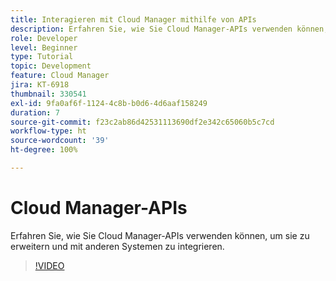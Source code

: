 ```yaml
---
title: Interagieren mit Cloud Manager mithilfe von APIs
description: Erfahren Sie, wie Sie Cloud Manager-APIs verwenden können, um sie zu erweitern und mit anderen Systemen zu integrieren.
role: Developer
level: Beginner
type: Tutorial
topic: Development
feature: Cloud Manager
jira: KT-6918
thumbnail: 330541
exl-id: 9fa0af6f-1124-4c8b-b0d6-4d6aaf158249
duration: 7
source-git-commit: f23c2ab86d42531113690df2e342c65060b5c7cd
workflow-type: ht
source-wordcount: '39'
ht-degree: 100%

---
```


# Cloud Manager-APIs

Erfahren Sie, wie Sie Cloud Manager-APIs verwenden können, um sie zu erweitern und mit anderen Systemen zu integrieren.

>[!VIDEO](https://video.tv.adobe.com/v/330541?quality=12&learn=on)
